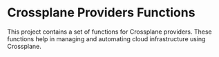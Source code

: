 # Crossplane Providers Functions

This project contains a set of functions for Crossplane providers. These functions help in managing and automating cloud infrastructure using Crossplane.

